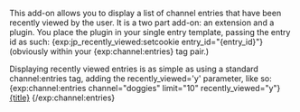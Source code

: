 This add-on allows you to display a list of channel entries that have been recently viewed by the user. It is a two part add-on: an extension and a plugin.
You place the plugin in your single entry template, passing the entry id as such: 
{exp:jp_recently_viewed:setcookie entry_id="{entry_id}"} (obviously within your {exp:channel:entries} tag pair.)

Displaying recently viewed entries is as simple as using a standard channel:entries tag, adding the recently_viewed='y' parameter, like so:
{exp:channel:entries channel="doggies" limit="10" recently_viewed="y"}
<a href="{url_title}">{title}</a>
{/exp:channel:entries}
